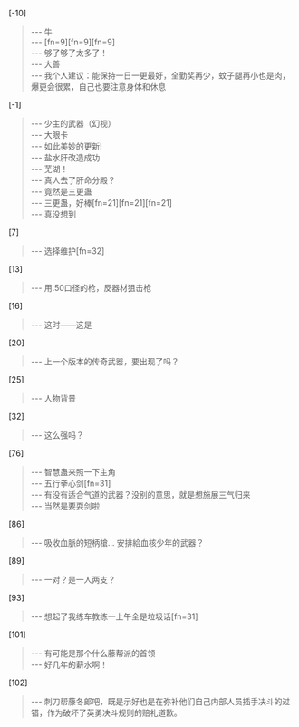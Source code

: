 
[-10] 
>--- 牛<br>
>--- [fn=9][fn=9][fn=9]<br>
>--- 够了够了太多了！<br>
>--- 大善<br>
>--- 我个人建议：能保持一日一更最好，全勤奖再少，蚊子腿再小也是肉，爆更会很累，自己也要注意身体和休息<br>

[-1] 
>--- 少主的武器（幻视）<br>
>--- 大眼卡<br>
>--- 如此美妙的更新!<br>
>--- 盐水肝改造成功<br>
>--- 芜湖！<br>
>--- 真人去了肝命分殿？<br>
>--- 竟然是三更蛊<br>
>--- 三更蛊，好棒[fn=21][fn=21][fn=21]<br>
>--- 真没想到<br>

[7] 
>--- 选择维护[fn=32]<br>

[13] 
>--- 用.50口径的枪，反器材狙击枪<br>

[16] 
>--- 这时——这是<br>

[20] 
>--- 上一个版本的传奇武器，要出现了吗？<br>

[25] 
>--- 人物背景<br>

[32] 
>--- 这么强吗？<br>

[76] 
>--- 智慧蛊来照一下主角<br>
>--- 五行拳心剑[fn=31]<br>
>--- 有没有适合气道的武器？没别的意思，就是想施展三气归来<br>
>--- 当然是要耍剑啦<br>

[86] 
>--- 吸收血脈的短柄槍... 安排給血核少年的武器？<br>

[89] 
>--- 一对？是一人两支？<br>

[93] 
>--- 想起了我练车教练一上午全是垃圾话[fn=31]<br>

[101] 
>--- 有可能是那个什么藤帮派的首领<br>
>--- 好几年的薪水啊！<br>

[102] 
>--- 刺刀帮藤冬郎吧，既是示好也是在弥补他们自己内部人员插手决斗的过错，作为破坏了英勇决斗规则的赔礼道歉。<br>
